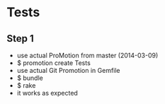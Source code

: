 # Tests

## Step 1
* use actual ProMotion from master (2014-03-09)
* $ promotion create Tests
* use actual Git Promotion in Gemfile
* $ bundle
* $ rake
* it works as expected

